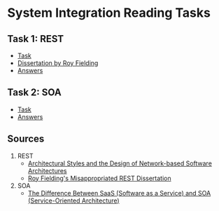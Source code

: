 # System Integration Reading Tasks

## Task 1: REST

- [Task](https://datsoftlyngby.github.io/soft2020fall/resources/fbbdae82-A3-REST-Read.pdf)
- [Dissertation by Roy Fielding](https://www.ics.uci.edu/~fielding/pubs/dissertation/fielding_dissertation.pdf)
- [Answers](RT1-REST.md)

## Task 2: SOA

- [Task](https://datsoftlyngby.github.io/soft2020fall/resources/907083a7-A5-SOA-Read.pdf)
- [Answers](RT2-SOA.md)

## Sources

1. REST
   - [Architectural Styles and the Design of Network-based Software Architectures](https://www.ics.uci.edu/~fielding/pubs/dissertation/fielding_dissertation.pdf)
   - [Roy Fielding's Misappropriated REST Dissertation](https://twobithistory.org/2020/06/28/rest.html)
2. SOA
   - [The Difference Between SaaS (Software as a Service) and SOA (Service-Oriented Architecture)](https://medium.com/@invxtech/the-difference-between-saas-software-as-a-service-and-soa-service-oriented-architecture-431cb218a09#:~:text=What%20is%20the%20difference%20between,and%20distribution%20of%20software%20applications.)
